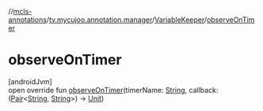//[mcls-annotations](../../../index.md)/[tv.mycujoo.annotation.manager](../index.md)/[VariableKeeper](index.md)/[observeOnTimer](observe-on-timer.md)

# observeOnTimer

[androidJvm]\
open override fun [observeOnTimer](observe-on-timer.md)(timerName: [String](https://kotlinlang.org/api/latest/jvm/stdlib/kotlin/-string/index.html), callback: ([Pair](https://kotlinlang.org/api/latest/jvm/stdlib/kotlin/-pair/index.html)&lt;[String](https://kotlinlang.org/api/latest/jvm/stdlib/kotlin/-string/index.html), [String](https://kotlinlang.org/api/latest/jvm/stdlib/kotlin/-string/index.html)&gt;) -&gt; [Unit](https://kotlinlang.org/api/latest/jvm/stdlib/kotlin/-unit/index.html))
